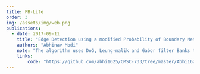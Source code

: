 ```yaml
---
title: PB-Lite
order: 3
img: /assets/img/web.png
publications:
  - date: 2017-09-11
    title: "Edge Detection using a modified Probability of Boundary Method"
    authors: "Abhinav Modi"
    note: "The algorithm uses DoG, Leung-malik and Gabor filter Banks to generate texture, brightness and color maps to improve the boundary detection results of Canny and Sobel baselines."
    links:
        code: "https://github.com/abhi1625/CMSC-733/tree/master/Abhi1625_hw0"
---
```

